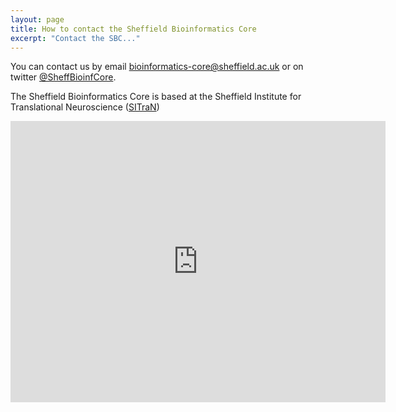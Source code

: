 ```yaml
---
layout: page
title: How to contact the Sheffield Bioinformatics Core
excerpt: "Contact the SBC..."
---
```


You can contact us by email [bioinformatics-core@sheffield.ac.uk](mailto:bioinformatics-core@sheffield.ac.uk) or on twitter [@SheffBioinfCore](https://twitter.com/SheffBioinfCore).

The Sheffield Bioinformatics Core is based at the Sheffield Institute for Translational Neuroscience ([SITraN](http://sitran.org))

<iframe src="https://www.google.com/maps/embed?pb=!1m18!1m12!1m3!1d2380.0777301820026!2d-1.4924336482124727!3d53.377658679887325!2m3!1f0!2f0!3f0!3m2!1i1024!2i768!4f13.1!3m3!1m2!1s0x487982776c813b27%3A0x328ab9775db14bd6!2sSheffield+Institute+for+Translational+Neuroscience!5e0!3m2!1sen!2suk!4v1510694673476" width="600" height="450" frameborder="0" style="border:0" allowfullscreen></iframe>



